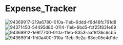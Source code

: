# Expense_Tracker

![94369917-219a6780-010a-11eb-9ddd-f6d48fc761d8](https://user-images.githubusercontent.com/29801657/94393028-a1125000-0177-11eb-8242-67339deee495.png)
![94371450-54495d80-0114-11eb-9bd5-fcf25f831e69](https://user-images.githubusercontent.com/29801657/94393044-a96a8b00-0177-11eb-9019-8866b896983b.png)
![94369912-1e9f7700-010a-11eb-8353-aaf8f36c6cb5](https://user-images.githubusercontent.com/29801657/94393051-ad96a880-0177-11eb-906a-0750b26a260e.png)
![94369914-1fd0a400-010a-11eb-9e2a-63ec05e4d1de](https://user-images.githubusercontent.com/29801657/94393056-b12a2f80-0177-11eb-806a-91eacaa83799.png)
